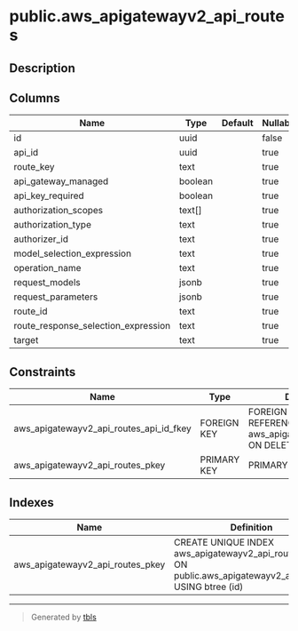 # public.aws_apigatewayv2_api_routes

## Description

## Columns

| Name | Type | Default | Nullable | Children | Parents | Comment |
| ---- | ---- | ------- | -------- | -------- | ------- | ------- |
| id | uuid |  | false | [public.aws_apigatewayv2_api_route_responses](public.aws_apigatewayv2_api_route_responses.md) |  |  |
| api_id | uuid |  | true |  | [public.aws_apigatewayv2_apis](public.aws_apigatewayv2_apis.md) |  |
| route_key | text |  | true |  |  |  |
| api_gateway_managed | boolean |  | true |  |  |  |
| api_key_required | boolean |  | true |  |  |  |
| authorization_scopes | text[] |  | true |  |  |  |
| authorization_type | text |  | true |  |  |  |
| authorizer_id | text |  | true |  |  |  |
| model_selection_expression | text |  | true |  |  |  |
| operation_name | text |  | true |  |  |  |
| request_models | jsonb |  | true |  |  |  |
| request_parameters | jsonb |  | true |  |  |  |
| route_id | text |  | true |  |  |  |
| route_response_selection_expression | text |  | true |  |  |  |
| target | text |  | true |  |  |  |

## Constraints

| Name | Type | Definition |
| ---- | ---- | ---------- |
| aws_apigatewayv2_api_routes_api_id_fkey | FOREIGN KEY | FOREIGN KEY (api_id) REFERENCES aws_apigatewayv2_apis(id) ON DELETE CASCADE |
| aws_apigatewayv2_api_routes_pkey | PRIMARY KEY | PRIMARY KEY (id) |

## Indexes

| Name | Definition |
| ---- | ---------- |
| aws_apigatewayv2_api_routes_pkey | CREATE UNIQUE INDEX aws_apigatewayv2_api_routes_pkey ON public.aws_apigatewayv2_api_routes USING btree (id) |

---

> Generated by [tbls](https://github.com/k1LoW/tbls)
